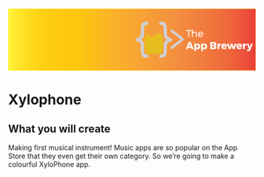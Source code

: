 ![App Brewery Banner](Documentation/AppBreweryBanner.png)

# Xylophone

## What you will create

Making first musical instrument! Music apps are so popular on the App Store that they even get their own category. So  we’re going to make a colourful XyloPhone app.

